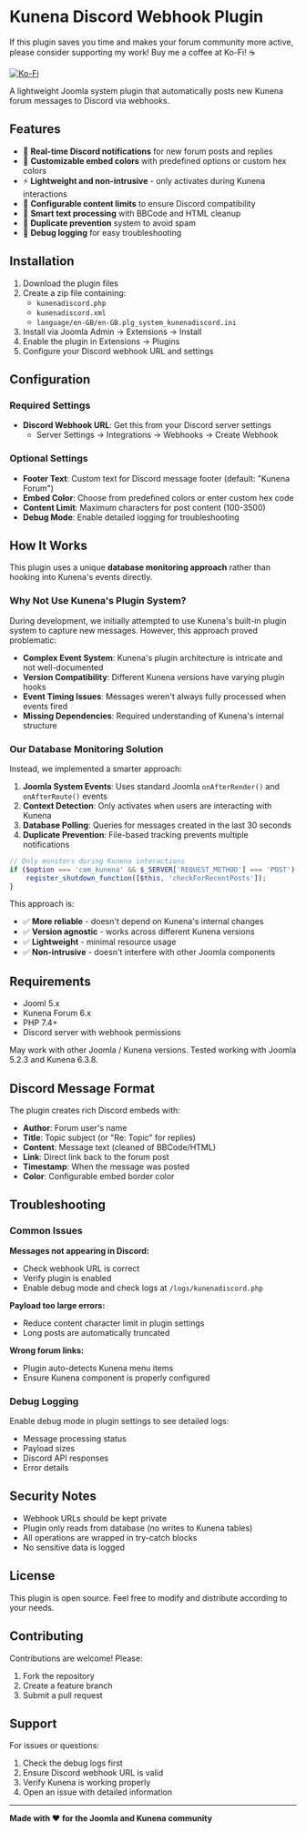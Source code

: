 # Kunena Discord Webhook Plugin

If this plugin saves you time and makes your forum community more active, please consider supporting my work! 
Buy me a coffee at Ko-Fi! ☕

[![Ko-Fi](https://img.shields.io/badge/Ko--fi-F16061?style=for-the-badge&logo=ko-fi&logoColor=white)](https://ko-fi.com/ailocksmith)

A lightweight Joomla system plugin that automatically posts new Kunena forum messages to Discord via webhooks.

## Features

- 🔗 **Real-time Discord notifications** for new forum posts and replies
- 🎨 **Customizable embed colors** with predefined options or custom hex colors
- ⚡ **Lightweight and non-intrusive** - only activates during Kunena interactions
- 🔧 **Configurable content limits** to ensure Discord compatibility
- 📝 **Smart text processing** with BBCode and HTML cleanup
- 🚫 **Duplicate prevention** system to avoid spam
- 🐛 **Debug logging** for easy troubleshooting

## Installation

1. Download the plugin files
2. Create a zip file containing:
   - `kunenadiscord.php`
   - `kunenadiscord.xml`
   - `language/en-GB/en-GB.plg_system_kunenadiscord.ini`
3. Install via Joomla Admin → Extensions → Install
4. Enable the plugin in Extensions → Plugins
5. Configure your Discord webhook URL and settings

## Configuration

### Required Settings
- **Discord Webhook URL**: Get this from your Discord server settings
  - Server Settings → Integrations → Webhooks → Create Webhook

### Optional Settings
- **Footer Text**: Custom text for Discord message footer (default: "Kunena Forum")
- **Embed Color**: Choose from predefined colors or enter custom hex code
- **Content Limit**: Maximum characters for post content (100-3500)
- **Debug Mode**: Enable detailed logging for troubleshooting

## How It Works

This plugin uses a unique **database monitoring approach** rather than hooking into Kunena's events directly.

### Why Not Use Kunena's Plugin System?

During development, we initially attempted to use Kunena's built-in plugin system to capture new messages. However, this approach proved problematic:

- **Complex Event System**: Kunena's plugin architecture is intricate and not well-documented
- **Version Compatibility**: Different Kunena versions have varying plugin hooks
- **Event Timing Issues**: Messages weren't always fully processed when events fired
- **Missing Dependencies**: Required understanding of Kunena's internal structure

### Our Database Monitoring Solution

Instead, we implemented a smarter approach:

1. **Joomla System Events**: Uses standard Joomla `onAfterRender()` and `onAfterRoute()` events
2. **Context Detection**: Only activates when users are interacting with Kunena
3. **Database Polling**: Queries for messages created in the last 30 seconds
4. **Duplicate Prevention**: File-based tracking prevents multiple notifications

```php
// Only monitors during Kunena interactions
if ($option === 'com_kunena' && $_SERVER['REQUEST_METHOD'] === 'POST') {
    register_shutdown_function([$this, 'checkForRecentPosts']);
}
```

This approach is:
- ✅ **More reliable** - doesn't depend on Kunena's internal changes
- ✅ **Version agnostic** - works across different Kunena versions
- ✅ **Lightweight** - minimal resource usage
- ✅ **Non-intrusive** - doesn't interfere with other Joomla components

## Requirements

- Jooml 5.x 
- Kunena Forum 6.x 
- PHP 7.4+
- Discord server with webhook permissions

May work with other Joomla / Kunena versions. Tested working with Joomla 5.2.3 and Kunena 6.3.8.

## Discord Message Format

The plugin creates rich Discord embeds with:
- **Author**: Forum user's name
- **Title**: Topic subject (or "Re: Topic" for replies)
- **Content**: Message text (cleaned of BBCode/HTML)
- **Link**: Direct link back to the forum post
- **Timestamp**: When the message was posted
- **Color**: Configurable embed border color

## Troubleshooting

### Common Issues

**Messages not appearing in Discord:**
- Check webhook URL is correct
- Verify plugin is enabled
- Enable debug mode and check logs at `/logs/kunenadiscord.php`

**Payload too large errors:**
- Reduce content character limit in plugin settings
- Long posts are automatically truncated

**Wrong forum links:**
- Plugin auto-detects Kunena menu items
- Ensure Kunena component is properly configured

### Debug Logging

Enable debug mode in plugin settings to see detailed logs:
- Message processing status
- Payload sizes
- Discord API responses
- Error details

## Security Notes

- Webhook URLs should be kept private
- Plugin only reads from database (no writes to Kunena tables)
- All operations are wrapped in try-catch blocks
- No sensitive data is logged

## License

This plugin is open source. Feel free to modify and distribute according to your needs.

## Contributing

Contributions are welcome! Please:
1. Fork the repository
2. Create a feature branch
3. Submit a pull request

## Support

For issues or questions:
1. Check the debug logs first
2. Ensure Discord webhook URL is valid
3. Verify Kunena is working properly
4. Open an issue with detailed information

---

**Made with ❤️ for the Joomla and Kunena community**

